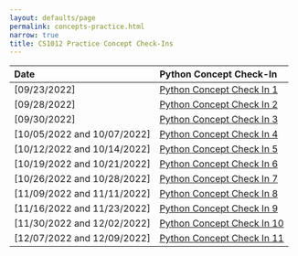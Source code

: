 ```yaml
---
layout: defaults/page
permalink: concepts-practice.html
narrow: true
title: CS1012 Practice Concept Check-Ins
---
```

<table>
    <thead>
    <tr>
      <th style="text-align: left">Date</th>
      <th style="text-align: left">Python Concept Check-In</th>
    </tr>
    </thead>
    <tbody>
    <tr>
      <td style="text-align: left">[09/23/2022]</td>
      <td style="text-align: left"> 
      <a href="https://docs.google.com/forms/d/1EK9mXJZ6KsWd7G-9aCDZZ-8TbwFvUIbSD0NAEbGHFmA/viewform?edit_requested=true#settings" target="_blank">Python Concept Check In 1</a>
      </td>
    </tr>
    <tr>
      <td style="text-align: left">[09/28/2022]</td>
      <td style="text-align: left"> 
      <a href="https://docs.google.com/forms/d/1h6kY72YfT6_rxIEHx4ozc58iIYxQf36aC05sE2bzY2g/viewform?edit_requested=true" target="_blank">Python Concept Check In 2</a>
      </td>
    </tr>
    <tr>
      <td style="text-align: left">[09/30/2022]</td>
      <td style="text-align: left"> 
      <a href="https://docs.google.com/forms/d/1sUwWCesaP8ZSDSlMIke6ljnYa6ud00uWSuFB6BSqUg8/viewform?edit_requested=true" target="_blank">Python Concept Check In 3</a>
      </td>
    </tr>
    <tr>
      <td style="text-align: left">[10/05/2022 and 10/07/2022]</td>
      <td style="text-align: left"> 
      <a href="https://docs.google.com/forms/d/1HWfdpGiWDeClOLvCTarZecZwpkB5vQYfBVMuLaRuJ1s/viewform?edit_requested=true#responses" target="_blank">Python Concept Check In 4</a>
      </td>
    </tr>
    <tr>
      <td style="text-align: left">[10/12/2022 and 10/14/2022]</td>
      <td style="text-align: left"> 
      <a href="https://docs.google.com/forms/d/e/1FAIpQLSfAKeofOZxY_77FhSW5VLKSIzp9TH3KmQOz3eF7jeNiLy6OKQ/viewform" target="_blank">Python Concept Check In 5</a>
      </td>
    </tr>
    <tr>
      <td style="text-align: left">[10/19/2022 and 10/21/2022]</td>
      <td style="text-align: left"> 
      <a href="https://docs.google.com/forms/d/e/1FAIpQLSf-rTWR_kchxHc5Boiyhjh4IPKMNuM6DEeDBocGxyCZ3Vd4-A/viewform" target="_blank">Python Concept Check In 6</a>
      </td>
    </tr>
    <tr>
      <td style="text-align: left">[10/26/2022 and 10/28/2022]</td>
      <td style="text-align: left"> 
      <a href="https://docs.google.com/forms/d/e/1FAIpQLSd-X0rCG8lrm426JNCV_YKtfwcN6w-o9JBcTnZs6mTDamaOlw/viewform" target="_blank">Python Concept Check In 7</a>
      </td>
    </tr>
    <tr>
      <td style="text-align: left">[11/09/2022 and 11/11/2022]</td>
      <td style="text-align: left"> 
      <a href="https://docs.google.com/forms/d/e/1FAIpQLSdBEeJ7_E-9dXxEPTa7Dcb4BULO_bLI8JKCcd-PqurOH9JmCQ/viewform?usp=sf_link" target="_blank">Python Concept Check In 8</a>
      </td>
    </tr>
    <tr>
      <td style="text-align: left">[11/16/2022 and 11/23/2022]</td>
      <td style="text-align: left"> 
      <a href="https://docs.google.com/forms/d/e/1FAIpQLSdBEeJ7_E-9dXxEPTa7Dcb4BULO_bLI8JKCcd-PqurOH9JmCQ/viewform?usp=sf_link" target="_blank">Python Concept Check In 9</a>
      </td>
    </tr>
    <tr>
      <td style="text-align: left">[11/30/2022 and 12/02/2022]</td>
      <td style="text-align: left"> 
      <a href="https://docs.google.com/forms/d/e/1FAIpQLSc9DF7sXWkMyOVBoEDyImvnpTpkQGP9ZxNKlEv_FASuodzX2g/viewform?usp=sf_link" target="_blank">Python Concept Check In 10</a>
      </td>
    </tr>
    <tr>
      <td style="text-align: left">[12/07/2022 and 12/09/2022]</td>
      <td style="text-align: left"> 
      <a href="https://docs.google.com/forms/d/e/1FAIpQLSexNyr0xvSj5vIEkPgcbedLypd5eo4PihDzXs3hQ0stqsV7iA/viewform?usp=sf_link" target="_blank">Python Concept Check In 11</a>
      </td>
    </tr>
    </tbody>
</table>